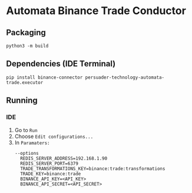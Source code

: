 # Automata Binance Trade Conductor

## Packaging
`python3 -m build`

## Dependencies (IDE Terminal)
`pip install binance-connector persuader-technology-automata-trade.executor`

## Running

### IDE
1. Go to `Run`
2. Choose `Edit configurations...`
3. In `Paramaters:` 
   ```
   --options 
     REDIS_SERVER_ADDRESS=192.168.1.90 
     REDIS_SERVER_PORT=6379 
     TRADE_TRANSFORMATIONS_KEY=binance:trade:transformations 
     TRADE_KEY=binance:trade 
     BINANCE_API_KEY=<API_KEY> 
     BINANCE_API_SECRET=<API_SECRET>
   ```